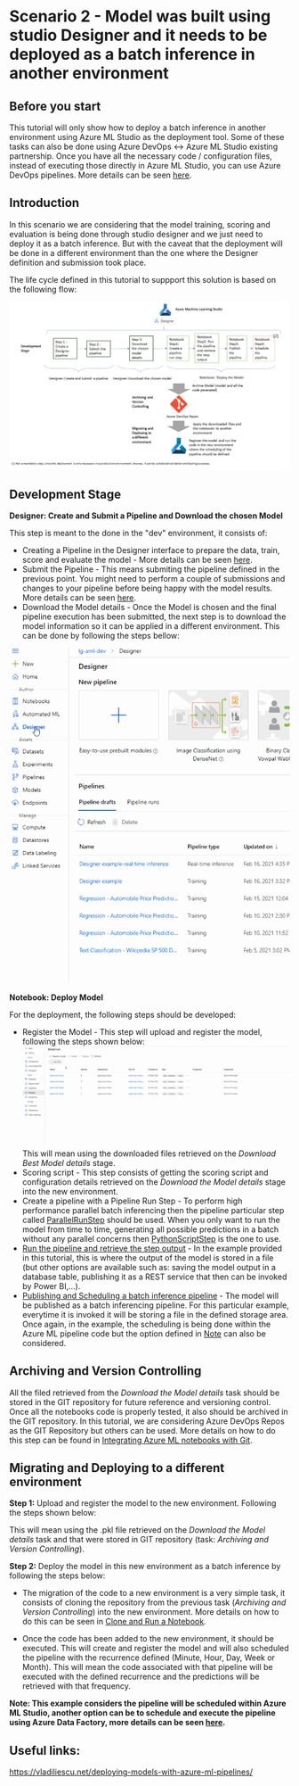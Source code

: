# Scenario 2 - Model was built using studio Designer and it needs to be deployed as a batch inference in another environment

## Before you start
This tutorial will only show how to deploy a batch inference in another environment using Azure ML Studio as the deployment tool. Some of these tasks can also be done using Azure DevOps <-> Azure ML Studio existing partnership. Once you have all the necessary code / configuration files, instead of executing those directly in Azure ML Studio, you can use Azure DevOps pipelines. More details can be seen [here](../Documents/Scenario3-Notebook-RealTimeInf.md#MLOpsTrainandDeploy).

## Introduction
In this scenario we are considering that the model training, scoring and evaluation is being done through studio designer and we just need to deploy it as a batch inference. But with the caveat that the deployment will be done in a different environment than the one where the Designer definition and submission took place.

The life cycle defined in this tutorial to suppport this solution is based on the following flow:

![](../Images/devops_designer3.png)

## Development Stage

**Designer: Create and Submit a Pipeline and Download the chosen Model** 

This step is meant to the done in the "dev" environment, it consists of:

* Creating a Pipeline in the Designer interface to prepare the data, train, score and evaluate the model - More details can be seen [here](../Documents/studio-designer.md#DesignerCreatePipeline).
* Submit the Pipeline - This means submiting the pipeline defined in the previous point. You might need to perform a couple of submissions and changes to your pipeline before being happy with the model results. More details can be seen [here](../Documents/studio-designer.md#DesignerSubmitPipeline).
* Download the Model details - Once the Model is chosen and the final pipeline execution has been submitted, the next step is to download the model information so it can be applied in a different environment. This can be done by following the steps bellow:

![](../Images/devops_designer2.gif)

**Notebook: Deploy Model** 

For the deployment, the following steps should be developed:

* Register the Model - This step will upload and register the model, following the steps shown below:
![](../Images/devops2d.gif)
This will mean using the downloaded files retrieved on the _Download Best Model details_ stage.
* Scoring script - This step consists of getting the scoring script and configuration details retrieved on the _Download the Model details_ stage into the new environment. 
* Create a pipeline with a Pipeline Run Step - To perform high performance parallel batch inferencing then the pipeline particular step called [ParallelRunStep](../Documents/Deploy-Batch-Inference-Pipeline.md#Batch-Pipeline-parallelstep) should be used. When you only want to run the model from time to time, generating all possible predictions in a batch without any parallel concerns then [PythonScriptStep](https://vladiliescu.net/deploying-models-with-azure-ml-pipelines/#step-1-fetching-new-data) is the one to use.
* [Run the pipeline and retrieve the step output](../Documents/Deploy-Batch-Inference-Pipeline.md#Batch-Pipeline-publish) - In the example provided in this tutorial, this is where the output of the model is stored in a file (but other options are available such as: saving the model output in a database table, publishing it as a REST service that then can be invoked by Power BI,...).
* [Publishing and Scheduling a batch inference pipeline](../Documents/Deploy-Batch-Inference-Pipeline.md#Batch-Pipeline-publish) - The model will be published as a batch inferencing pipeline. For this particular example, everytime it is invoked it will be storing a file in the defined storage area. Once again, in the example, the scheduling is being done within the Azure ML pipeline code but the option defined in [Note](#Note) can also be considered.

## Archiving and Version Controlling

All the filed retrieved from the _Download the Model details_ task should be stored in the GIT repository for future reference and versioning control.
Once all the notebooks code is properly tested, it also should be archived in the GIT repository. In this tutorial, we are considering Azure DevOps Repos as the GIT Repository but others can be used. More details on how to do this step can be found in [Integrating Azure ML notebooks with Git](../Documents/Integrating_AzureML_notebooks_with%20Git.md).

## Migrating and Deploying to a different environment

**Step 1:** Upload and register the model to the new environment. Following the steps shown below:

This will mean using the .pkl file retrieved on the _Download the Model details_ task and that were stored in GIT repository (task: _Archiving and Version Controlling_).

**Step 2:** Deploy the model in this new environment as a batch inference by following the steps below:

* The migration of the code to a new environment is a very simple task, it consists of cloning the repository from the previous task (_Archiving and Version Controlling_) into the new environment. More details on how to do this can be seen in [Clone and Run a Notebook](../Documents/Clone-and-Run-a-Notebook.md). 

* Once the code has been added to the new environment, it should be executed. This will create and register the model and will also scheduled the pipeline with the recurrence defined (Minute, Hour, Day, Week or Month). This will mean the code associated with that pipeline will be executed with the defined recurrence and the predictions will be retrieved with that frequency.

<a name = 'Note'> **Note: This example considers the pipeline will be scheduled within Azure ML Studio, another option can be to schedule and execute the pipeline using Azure Data Factory, more details can be seen [here](https://docs.microsoft.com/en-us/azure/data-factory/transform-data-machine-learning-service).**

## Useful links: 
https://vladiliescu.net/deploying-models-with-azure-ml-pipelines/

